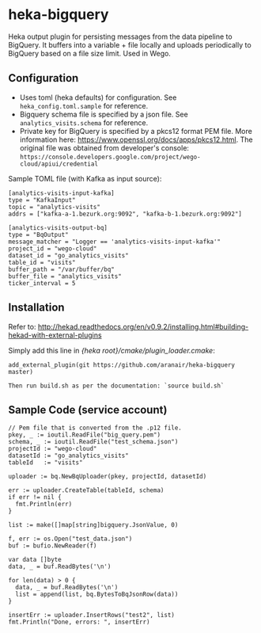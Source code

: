 # heka-bigquery
Heka output plugin for persisting messages from the data pipeline to BigQuery. It buffers into a variable + file locally and uploads periodically to BigQuery based on a file size limit. Used in Wego. 

## Configuration

- Uses toml (heka defaults) for configuration. See `heka_config.toml.sample` for reference.
- Bigquery schema file is specified by a json file. See `analytics_visits.schema` for reference.
- Private key for BigQuery is specified by a pkcs12 format PEM file. More information here: https://www.openssl.org/docs/apps/pkcs12.html. The original file was obtained from developer's console: `https://console.developers.google.com/project/wego-cloud/apiui/credential`


Sample TOML file (with Kafka as input source):

```
[analytics-visits-input-kafka]
type = "KafkaInput"
topic = "analytics-visits"
addrs = ["kafka-a-1.bezurk.org:9092", "kafka-b-1.bezurk.org:9092"]

[analytics-visits-output-bq]
type = "BqOutput"
message_matcher = "Logger == 'analytics-visits-input-kafka'"
project_id = "wego-cloud"
dataset_id = "go_analytics_visits"
table_id = "visits"
buffer_path = "/var/buffer/bq"
buffer_file = "analytics_visits"
ticker_interval = 5
```

## Installation

Refer to: http://hekad.readthedocs.org/en/v0.9.2/installing.html#building-hekad-with-external-plugins

Simply add this line in _{heka root}/cmake/plugin_loader.cmake_:

    add_external_plugin(git https://github.com/aranair/heka-bigquery master)

    Then run build.sh as per the documentation: `source build.sh`

## Sample Code (service account)

```
// Pem file that is converted from the .p12 file.
pkey, _ := ioutil.ReadFile("big_query.pem")
schema, _ := ioutil.ReadFile("test_schema.json")
projectId := "wego-cloud"
datasetId := "go_analytics_visits"
tableId   := "visits"

uploader := bq.NewBqUploader(pkey, projectId, datasetId)

err := uploader.CreateTable(tableId, schema)
if err != nil {
  fmt.Println(err)
}

list := make([]map[string]bigquery.JsonValue, 0)

f, err := os.Open("test_data.json")
buf := bufio.NewReader(f)

var data []byte
data, _ = buf.ReadBytes('\n')

for len(data) > 0 {
  data, _ = buf.ReadBytes('\n')
  list = append(list, bq.BytesToBqJsonRow(data))
}

insertErr := uploader.InsertRows("test2", list)
fmt.Println("Done, errors: ", insertErr)

```
